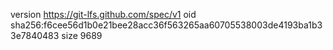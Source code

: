 version https://git-lfs.github.com/spec/v1
oid sha256:f6cee56d1b0e21bee28acc36f563265aa60705538003de4193ba1b33e7840483
size 9689
